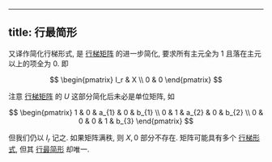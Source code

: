 
---
title: 行最简形
---

又译作简化行梯形式, 是 [行梯矩阵](/math/row-echelon-form.md) 的进一步简化, 要求所有主元全为 $1$ 且落在主元以上的项全为 $0$. 即

$$
\begin{pmatrix}
I_r & X \\
0 & 0
\end{pmatrix}
$$

注意 [行梯矩阵](/math/row-echelon-form.md) 的 $U$ 这部分简化后未必是单位矩阵, 如

$$
\begin{pmatrix}
1 & 0 & a_{1} & 0 & b_{1} \\
0 & 1 & a_{2} & 0 & b_{2} \\
0 & 0 & 0 & 1 & b_{3}
\end{pmatrix}
$$

但我们仍以 $I_r$ 记之. 如果矩阵满秩, 则 $X, 0$ 部分不存在. 矩阵可能具有多个 [行梯形式](/math/row-echelon-form.md), 但其 [行最简形](/math/reduced-row-echelon-form.md) 却唯一. 


